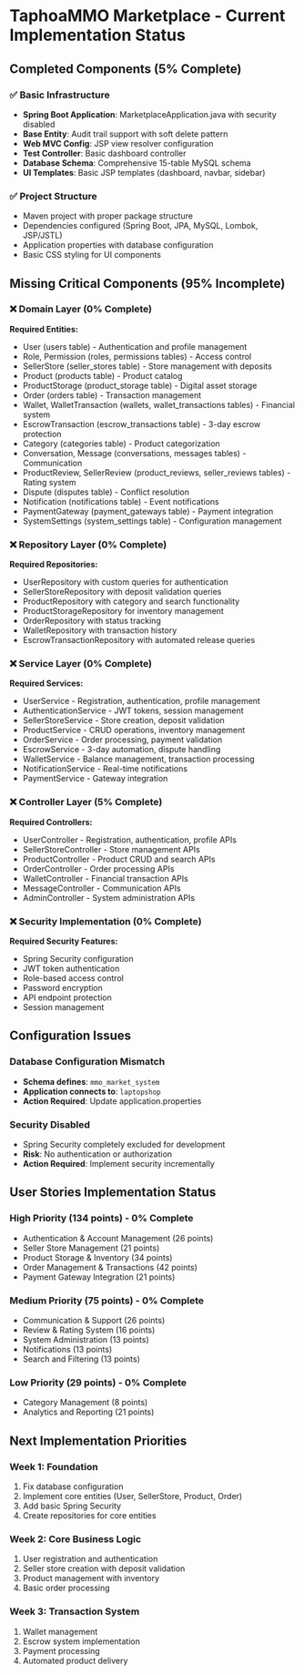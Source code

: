 # TaphoaMMO Marketplace - Current Implementation Status

## Completed Components (5% Complete)

### ✅ Basic Infrastructure
- **Spring Boot Application**: MarketplaceApplication.java with security disabled
- **Base Entity**: Audit trail support with soft delete pattern
- **Web MVC Config**: JSP view resolver configuration
- **Test Controller**: Basic dashboard controller
- **Database Schema**: Comprehensive 15-table MySQL schema
- **UI Templates**: Basic JSP templates (dashboard, navbar, sidebar)

### ✅ Project Structure
- Maven project with proper package structure
- Dependencies configured (Spring Boot, JPA, MySQL, Lombok, JSP/JSTL)
- Application properties with database configuration
- Basic CSS styling for UI components

## Missing Critical Components (95% Incomplete)

### ❌ Domain Layer (0% Complete)
**Required Entities:**
- User (users table) - Authentication and profile management
- Role, Permission (roles, permissions tables) - Access control
- SellerStore (seller_stores table) - Store management with deposits
- Product (products table) - Product catalog
- ProductStorage (product_storage table) - Digital asset storage
- Order (orders table) - Transaction management
- Wallet, WalletTransaction (wallets, wallet_transactions tables) - Financial system
- EscrowTransaction (escrow_transactions table) - 3-day escrow protection
- Category (categories table) - Product categorization
- Conversation, Message (conversations, messages tables) - Communication
- ProductReview, SellerReview (product_reviews, seller_reviews tables) - Rating system
- Dispute (disputes table) - Conflict resolution
- Notification (notifications table) - Event notifications
- PaymentGateway (payment_gateways table) - Payment integration
- SystemSettings (system_settings table) - Configuration management

### ❌ Repository Layer (0% Complete)
**Required Repositories:**
- UserRepository with custom queries for authentication
- SellerStoreRepository with deposit validation queries
- ProductRepository with category and search functionality
- ProductStorageRepository for inventory management
- OrderRepository with status tracking
- WalletRepository with transaction history
- EscrowTransactionRepository with automated release queries

### ❌ Service Layer (0% Complete)
**Required Services:**
- UserService - Registration, authentication, profile management
- AuthenticationService - JWT tokens, session management
- SellerStoreService - Store creation, deposit validation
- ProductService - CRUD operations, inventory management
- OrderService - Order processing, payment validation
- EscrowService - 3-day automation, dispute handling
- WalletService - Balance management, transaction processing
- NotificationService - Real-time notifications
- PaymentService - Gateway integration

### ❌ Controller Layer (5% Complete)
**Required Controllers:**
- UserController - Registration, authentication, profile APIs
- SellerStoreController - Store management APIs
- ProductController - Product CRUD and search APIs
- OrderController - Order processing APIs
- WalletController - Financial transaction APIs
- MessageController - Communication APIs
- AdminController - System administration APIs

### ❌ Security Implementation (0% Complete)
**Required Security Features:**
- Spring Security configuration
- JWT token authentication
- Role-based access control
- Password encryption
- API endpoint protection
- Session management

## Configuration Issues

### Database Configuration Mismatch
- **Schema defines**: `mmo_market_system`
- **Application connects to**: `laptopshop`
- **Action Required**: Update application.properties

### Security Disabled
- Spring Security completely excluded for development
- **Risk**: No authentication or authorization
- **Action Required**: Implement security incrementally

## User Stories Implementation Status

### High Priority (134 points) - 0% Complete
- Authentication & Account Management (26 points)
- Seller Store Management (21 points)
- Product Storage & Inventory (34 points)
- Order Management & Transactions (42 points)
- Payment Gateway Integration (21 points)

### Medium Priority (75 points) - 0% Complete
- Communication & Support (26 points)
- Review & Rating System (16 points)
- System Administration (13 points)
- Notifications (13 points)
- Search and Filtering (13 points)

### Low Priority (29 points) - 0% Complete
- Category Management (8 points)
- Analytics and Reporting (21 points)

## Next Implementation Priorities

### Week 1: Foundation
1. Fix database configuration
2. Implement core entities (User, SellerStore, Product, Order)
3. Add basic Spring Security
4. Create repositories for core entities

### Week 2: Core Business Logic
1. User registration and authentication
2. Seller store creation with deposit validation
3. Product management with inventory
4. Basic order processing

### Week 3: Transaction System
1. Wallet management
2. Escrow system implementation
3. Payment processing
4. Automated product delivery